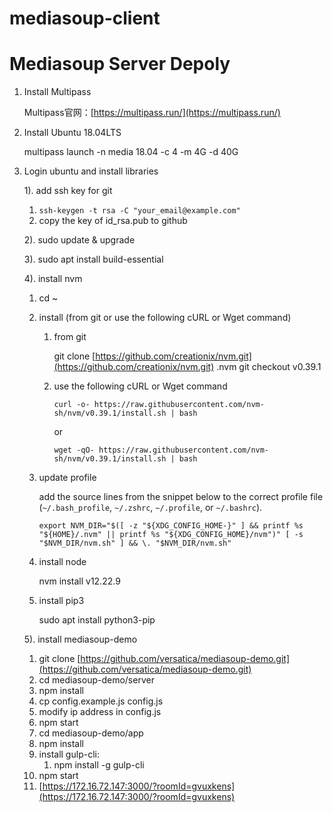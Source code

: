 # mediasoup-client

# Mediasoup Server Depoly

1. Install Multipass 
    
    Multipass官网：[https://multipass.run/](https://multipass.run/)
    
2. Install Ubuntu 18.04LTS
    
    multipass launch -n media 18.04 -c 4 -m 4G -d 40G
    
3. Login ubuntu and install libraries
    
    1). add ssh key for git
    
    1. `ssh-keygen -t rsa -C "your_email@example.com"`
    2. copy the key of id_rsa.pub to github
    
    2). sudo update & upgrade
    
    3). sudo apt install build-essential
    
    4). install nvm
    
    1. cd ~
    2. install (from git or use the following cURL or Wget command)
        1. from git
            
            git clone [https://github.com/creationix/nvm.git](https://github.com/creationix/nvm.git) .nvm
            git checkout v0.39.1
            
        2. use the following cURL or Wget command
            
            `curl -o- https://raw.githubusercontent.com/nvm-sh/nvm/v0.39.1/install.sh | bash`
            
            or
            
            `wget -qO- https://raw.githubusercontent.com/nvm-sh/nvm/v0.39.1/install.sh | bash`
            
    3. update profile
        
        add the source lines from the snippet below to the correct profile file (`~/.bash_profile`, `~/.zshrc`, `~/.profile`, or `~/.bashrc`).
        
        `export NVM_DIR="$([ -z "${XDG_CONFIG_HOME-}" ] && printf %s "${HOME}/.nvm" || printf %s "${XDG_CONFIG_HOME}/nvm")"
        [ -s "$NVM_DIR/nvm.sh" ] && \. "$NVM_DIR/nvm.sh"` 
        
    4. install node
        
        nvm install v12.22.9
        
    5. install pip3
        
        sudo apt install python3-pip
        
    5). install mediasoup-demo
    
    1. git clone [https://github.com/versatica/mediasoup-demo.git](https://github.com/versatica/mediasoup-demo.git)
    2. cd mediasoup-demo/server
    3. npm install
    4. cp config.example.js config.js
    5. modify ip address in config.js
    6. npm start
    7. cd mediasoup-demo/app
    8. npm install 
    9. install gulp-cli: 
        1. npm install -g gulp-cli
    10. npm start
    11. [https://172.16.72.147:3000/?roomId=gvuxkens](https://172.16.72.147:3000/?roomId=gvuxkens)
